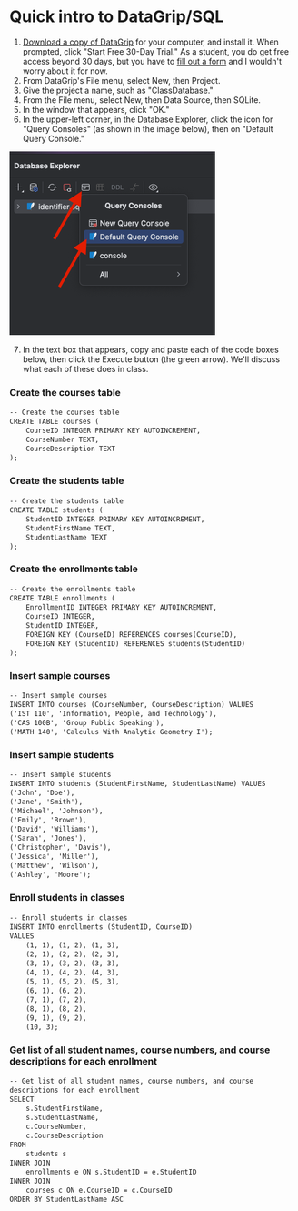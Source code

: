 # Quick intro to DataGrip/SQL

1. [Download a copy of DataGrip](https://www.jetbrains.com/datagrip/download/) for your computer, and install it. When prompted, click "Start Free 30-Day Trial." As a student, you do get free access beyond 30 days, but you have to [fill out a form](https://www.jetbrains.com/shop/eform/students) and I wouldn't worry about it for now.
3. From DataGrip's File menu, select New, then Project.
4. Give the project a name, such as "ClassDatabase." 
5. From the File menu, select New, then Data Source, then SQLite.
6. In the window that appears, click "OK."
7. In the upper-left corner, in the Database Explorer, click the icon for "Query Consoles" (as shown in the image below), then on "Default Query Console."

![How to access the Query Console](AccessQueryConsoles.png)

7. In the text box that appears, copy and paste each of the code boxes below, then click the Execute button (the green arrow). We'll discuss what each of these does in class.

### Create the courses table
```
-- Create the courses table
CREATE TABLE courses (
    CourseID INTEGER PRIMARY KEY AUTOINCREMENT,
    CourseNumber TEXT,
    CourseDescription TEXT
);
```
### Create the students table
```
-- Create the students table
CREATE TABLE students (
    StudentID INTEGER PRIMARY KEY AUTOINCREMENT,
    StudentFirstName TEXT,
    StudentLastName TEXT
);
```
### Create the enrollments table
```
-- Create the enrollments table
CREATE TABLE enrollments (
    EnrollmentID INTEGER PRIMARY KEY AUTOINCREMENT,
    CourseID INTEGER,
    StudentID INTEGER,
    FOREIGN KEY (CourseID) REFERENCES courses(CourseID),
    FOREIGN KEY (StudentID) REFERENCES students(StudentID)
);
```
### Insert sample courses
```
-- Insert sample courses
INSERT INTO courses (CourseNumber, CourseDescription) VALUES
('IST 110', 'Information, People, and Technology'),
('CAS 100B', 'Group Public Speaking'),
('MATH 140', 'Calculus With Analytic Geometry I');
```
### Insert sample students
```
-- Insert sample students
INSERT INTO students (StudentFirstName, StudentLastName) VALUES
('John', 'Doe'),
('Jane', 'Smith'),
('Michael', 'Johnson'),
('Emily', 'Brown'),
('David', 'Williams'),
('Sarah', 'Jones'),
('Christopher', 'Davis'),
('Jessica', 'Miller'),
('Matthew', 'Wilson'),
('Ashley', 'Moore');
```
### Enroll students in classes
```
-- Enroll students in classes
INSERT INTO enrollments (StudentID, CourseID)
VALUES
    (1, 1), (1, 2), (1, 3),
    (2, 1), (2, 2), (2, 3),
    (3, 1), (3, 2), (3, 3),
    (4, 1), (4, 2), (4, 3),
    (5, 1), (5, 2), (5, 3),
    (6, 1), (6, 2),
    (7, 1), (7, 2),
    (8, 1), (8, 2),
    (9, 1), (9, 2),
    (10, 3);
```
### Get list of all student names, course numbers, and course descriptions for each enrollment
```
-- Get list of all student names, course numbers, and course descriptions for each enrollment
SELECT
    s.StudentFirstName,
    s.StudentLastName,
    c.CourseNumber,
    c.CourseDescription
FROM
    students s
INNER JOIN
    enrollments e ON s.StudentID = e.StudentID
INNER JOIN
    courses c ON e.CourseID = c.CourseID
ORDER BY StudentLastName ASC
```
